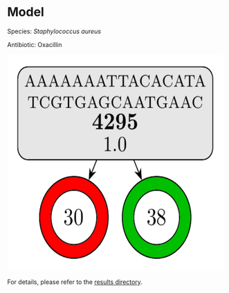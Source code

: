 
# Model

Species: *Staphylococcus aureus*

Antibiotic: Oxacillin

<img src="./model.png" width=500 height=500 />

For details, please refer to the [results directory](../../../../../results/cart_b/staphylococcus%20aureus/oxacillin/repeat_8/).

